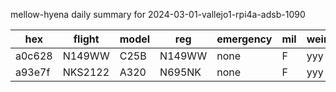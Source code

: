 mellow-hyena daily summary for 2024-03-01-vallejo1-rpi4a-adsb-1090

|hex|flight|model|reg|emergency|mil|weirdo|
|--|--|--|--|--|--|--|
|a0c628|N149WW|C25B|N149WW|none|F|yyy|
|a93e7f|NKS2122|A320|N695NK|none|F|yyy|
